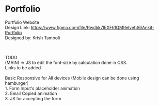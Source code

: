 # Portfolio
Portfolio Website
<br>
Design Link: https://www.figma.com/file/Rwdbk7lEXFh1QMReIveht6/Ankit-Portfolio
<br>
Designed by: Krish Tamboli

<br>
<br>
TODO 
<br>
(MAIN) => JS to edit the font-size by calculation done in CSS.
<br>
Links to be added
<br>
<br>
Basic Responsive for All devices (Mobile design can be done using hamburger)
<br>
1. Form Input's placeholder animation
<br>
2. Email Copied animation
<br>
3. JS for accepting the form